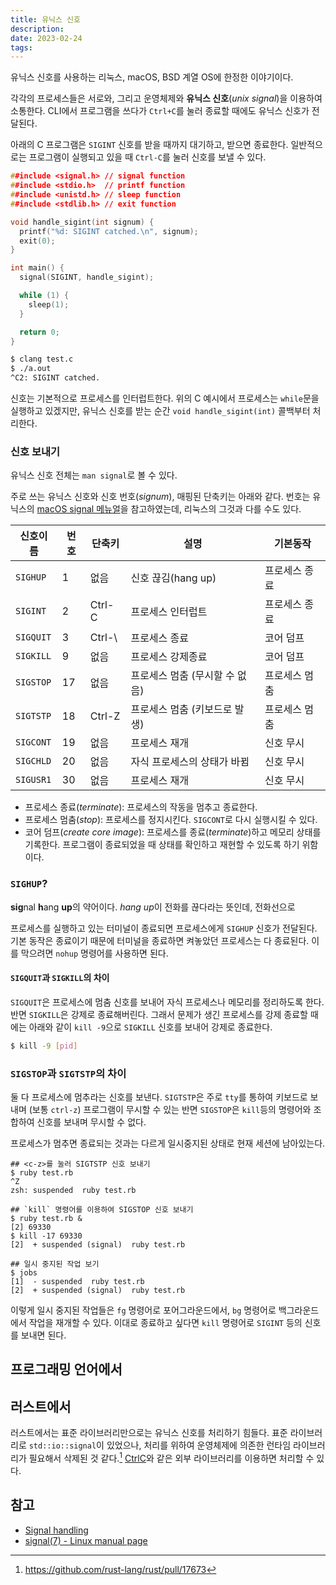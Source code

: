 ```yaml
---
title: 유닉스 신호
description:
date: 2023-02-24
tags:
---
```


유닉스 신호를 사용하는 리눅스, macOS, BSD 계열 OS에 한정한 이야기이다.

각각의 프로세스들은 서로와, 그리고 운영체제와 **유닉스 신호**(_unix signal_)을
이용하여 소통한다. CLI에서 프로그램을 쓰다가 `Ctrl+C`를 눌러 종료할 때에도
유닉스 신호가 전달된다.

아래의 C 프로그램은 `SIGINT` 신호를 받을 때까지 대기하고, 받으면 종료한다.
일반적으로는 프로그램이 실행되고 있을 때 `Ctrl-C`를 눌러 신호를 보낼 수 있다.

```c
##include <signal.h> // signal function
##include <stdio.h>  // printf function
##include <unistd.h> // sleep function
##include <stdlib.h> // exit function

void handle_sigint(int signum) {
  printf("%d: SIGINT catched.\n", signum);
  exit(0);
}

int main() {
  signal(SIGINT, handle_sigint);

  while (1) {
    sleep(1);
  }

  return 0;
}
```

```bash
$ clang test.c
$ ./a.out
^C2: SIGINT catched.
```

신호는 기본적으로 프로세스를 인터럽트한다. 위의 C 예시에서 프로세스는
`while`문을 실행하고 있겠지만, 유닉스 신호를 받는 순간
`void handle_sigint(int)` 콜백부터 처리한다.

### 신호 보내기

유닉스 신호 전체는 `man signal`로 볼 수 있다.

주로 쓰는 유닉스 신호와 신호 번호(_signum_), 매핑된 단축키는 아래와 같다.
번호는 유닉스의 [macOS signal 메뉴얼][macos-signal]을 참고하였는데, 리눅스의
그것과 다를 수도 있다.

[macos-signal]: https://developer.apple.com/library/archive/documentation/System/Conceptual/ManPages_iPhoneOS/man3/signal.3.html

| 신호이름  | 번호 | 단축키  | 설명                           | 기본동작      |
| --------- | ---- | ------- | ------------------------------ | ------------- |
| `SIGHUP`  | 1    | 없음    | 신호 끊김(hang up)             | 프로세스 종료 |
| `SIGINT`  | 2    | Ctrl-C  | 프로세스 인터럽트              | 프로세스 종료 |
| `SIGQUIT` | 3    | Ctrl-\  | 프로세스 종료                  | 코어 덤프     |
| `SIGKILL` | 9    | 없음    | 프로세스 강제종료              | 코어 덤프     |
| `SIGSTOP` | 17   | 없음    | 프로세스 멈춤 (무시할 수 없음) | 프로세스 멈춤 |
| `SIGTSTP` | 18   | Ctrl-Z  | 프로세스 멈춤 (키보드로 발생)  | 프로세스 멈춤 |
| `SIGCONT` | 19   | 없음    | 프로세스 재개                  | 신호 무시     |
| `SIGCHLD` | 20   | 없음    | 자식 프로세스의 상태가 바뀜    | 신호 무시     |
| `SIGUSR1` | 30   | 없음    | 프로세스 재개                  | 신호 무시     |

- 프로세스 종료(_terminate_): 프로세스의 작동을 멈추고 종료한다.
- 프로세스 멈춤(_stop_): 프로세스를 정지시킨다. `SIGCONT`로 다시 실행시킬 수
  있다.
- 코어 덤프(_create core image_): 프로세스를 종료(_terminate_)하고 메모리
  상태를 기록한다. 프로그램이 종료되었을 때 상태를 확인하고 재현할 수 있도록
  하기 위함이다.

### `SIGHUP`?

**sig**nal **h**ang **up**의 약어이다. *hang up*이 전화를 끊다라는 뜻인데,
전화선으로

프로세스를 실행하고 있는 터미널이 종료되면 프로세스에게 `SIGHUP` 신호가
전달된다. 기본 동작은 종료이기 때문에 터미널을 종료하면 켜놓았던 프로세스는
다 종료된다. 이를 막으려면 `nohup` 명령어를 사용하면 된다.

#### `SIGQUIT`과 `SIGKILL`의 차이

`SIGQUIT`은 프로세스에 멈춤 신호를 보내어 자식 프로세스나 메모리를 정리하도록
한다. 반면 `SIGKILL`은 강제로 종료해버린다. 그래서 문제가 생긴 프로세스를
강제 종료할 때에는 아래와 같이 `kill -9`으로 `SIGKILL` 신호를 보내어 강제로
종료한다.

```bash
$ kill -9 [pid]
```

### `SIGSTOP`과 `SIGTSTP`의 차이

둘 다 프로세스에 멈추라는 신호를 보낸다. `SIGTSTP`은 주로 `tty`를 통하여
키보드로 보내며 (보통 `ctrl-z`) 프로그램이 무시할 수 있는 반면 `SIGSTOP`은
`kill`등의 명령어와 조합하여 신호를 보내며 무시할 수 없다.

프로세스가 멈추면 종료되는 것과는 다르게 일시중지된 상태로 현재 세션에
남아있는다.

```
## <c-z>를 눌러 SIGTSTP 신호 보내기
$ ruby test.rb
^Z
zsh: suspended  ruby test.rb

## `kill` 명령어를 이용하여 SIGSTOP 신호 보내기
$ ruby test.rb &
[2] 69330
$ kill -17 69330
[2]  + suspended (signal)  ruby test.rb

## 일시 중지된 작업 보기
$ jobs
[1]  - suspended  ruby test.rb
[2]  + suspended (signal)  ruby test.rb
```

이렇게 일시 중지된 작업들은 `fg` 명령어로 포어그라운드에서, `bg` 명령어로
백그라운드에서 작업을 재개할 수 있다. 이대로 종료하고 싶다면 `kill` 명령어로
`SIGINT` 등의 신호를 보내면 된다.

## 프로그래밍 언어에서

## 러스트에서

러스트에서는 표준 라이브러리만으로는 유닉스 신호를 처리하기 힘들다.
표준 라이브러리로 `std::io::signal`이 있었으나, 처리를 위하여 운영체제에 의존한
런타임 라이브러리가 필요해서 삭제된 것 같다.[^1] [CtrlC]와 같은 외부
라이브러리를 이용하면 처리할 수 있다.

[^1]: https://github.com/rust-lang/rust/pull/17673

[CtrlC]: https://crates.io/crates/ctrlc

## 참고

- [Signal handling](https://rust-cli.github.io/book/in-depth/signals.html)
- [signal(7) - Linux manual page][unix-signal]

[unix-signal]: https://man7.org/linux/man-pages/man7/signal.7.html
